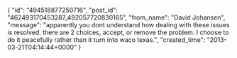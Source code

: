  {
   "id": "494518877250716",
   "post_id": "462493170453287_492057720830165",
   "from_name": "David Johansen",
   "message": "apparently you dont understand how dealing with these issues is resolved. there are 2 choices, accept, or remove the problem. I choose to do it peacefully rather than it turn into waco texas.",
   "created_time": "2013-03-21T04:14:44+0000"
 }
